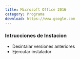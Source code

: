 ```yaml
---
title: Microsoft Office 2016
category: Programa
download: https://www.google.com
---
```


### Intrucciones de Instacion

- Desintalar versiones anteriores
- Ejercutar instalador
